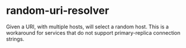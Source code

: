 # random-uri-resolver

Given a URI, with multiple hosts, will select a random host. This is a workaround for services that do not support primary-replica connection strings.
